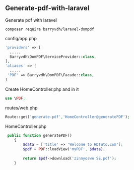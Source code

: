 ## Generate-pdf-with-laravel
Generate pdf with laravel

`composer require barryvdh/laravel-dompdf`

config/app.php
```php
'providers' => [ 
  .....
  Barryvdh\DomPDF\ServiceProvider::class,
],
'aliases' => [
  .....
 'PDF' => Barryvdh\DomPDF\Facade::class,
] 
```

Create HomeController.php and in it
```php
use \PDF;
```

routes/web.php
```php
Route::get('generate-pdf','HomeController@generatePDF');
```

HomeController.php
```php
 public function generatePDF()
    {
        $data = ['title' => 'Welcome to HDTuto.com'];
        $pdf = PDF::loadView('myPDF', $data);
  
        return $pdf->download('zinmyoswe SE.pdf');
    }
```
